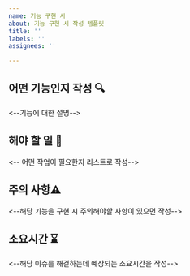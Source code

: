 ```yaml
---
name: 기능 구현 시
about: 기능 구현 시 작성 템플릿
title: ''
labels: ''
assignees: ''

---
```


## 어떤 기능인지 작성 🔍
<--기능에 대한 설명-->

##  해야 할 일 📝
<-- 어떤 작업이 필요한지 리스트로 작성--> 

## 주의 사항⚠️
<--해당 기능을 구현 시 주의해야할 사항이 있으면 작성-->

## 소요시간 ⌛️
<--해당 이슈를 해결하는데 예상되는 소요시간을 작성-->

